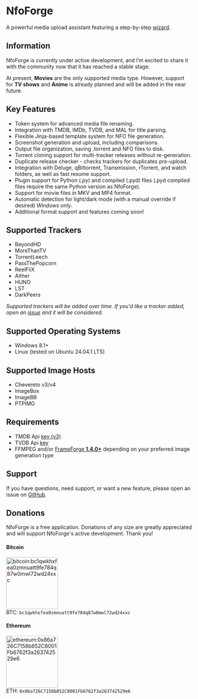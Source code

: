 # NfoForge

A powerful media upload assistant featuring a step-by-step [wizard](using-the-wizard.md).

## Information

NfoForge is currently under active development, and I’m excited to share it with the community now that it has reached a stable stage.

At present, **Movies** are the only supported media type. However, support for **TV shows** and **Anime** is already planned and will be added in the near future.

## Key Features

-   Token system for advanced media file renaming.
-   Integration with TMDB, IMDb, TVDB, and MAL for title parsing.
-   Flexible Jinja-based template system for NFO file generation.
-   Screenshot generation and upload, including comparisons.
-   Output file organization, saving .torrent and NFO files to disk.
-   Torrent cloning support for multi-tracker releases without re-generation.
-   Duplicate release checker - checks trackers for duplicates pre-upload.
-   Integration with Deluge, qBittorrent, Transmission, rTorrent, and watch folders, as well as fast resume support.
-   Plugin support for Python (.py) and compiled (.pyd) files (.pyd compiled files require the same Python version as NfoForge).
-   Support for movie files in MKV and MP4 format.
-   Automatic detection for light/dark mode (with a manual override if desired) _Windows only_.
-   Additional format support and features coming soon!

## Supported Trackers

-   BeyondHD
-   MoreThanTV
-   TorrentLeech
-   PassThePopcorn
-   ReelFliX
-   Aither
-   HUNO
-   LST
-   DarkPeers

_Supported trackers will be added over time. If you'd like a tracker added, open an [issue](https://github.com/jesterr0/NfoForge/issues/new) and it will be considered._

## Supported Operating Systems

-   Windows 8.1+
-   Linux (tested on Ubuntu 24.04.1 LTS)

## Supported Image Hosts

-   Chevereto v3/v4
-   ImageBox
-   ImageBB
-   PTPIMG

## Requirements

-   TMDB Api [key (v3)](https://www.themoviedb.org/settings/api)
-   TVDB Api [key](https://thetvdb.com/api-information)
-   FFMPEG and/or [FrameForge **1.4.0+**](https://github.com/jessielw/FrameForge/) depending on your preferred image generation type

## Support

If you have questions, need support, or want a new feature, please open an issue on [GitHub](https://github.com/jesterr0/NfoForge).

## Donations

NfoForge is a free application. Donations of any size are greatly appreciated and will support NfoForge's active development. Thank you!

#### Bitcoin

<img src="https://github.com/user-attachments/assets/88b7643f-8567-4d6d-ade4-13d725490062" alt="bitcoin:bc1qwkhxfea0zmnuatt9fe784q87w0mwl72wd24xxc" width="140"><br />
BTC: `bc1qwkhxfea0zmnuatt9fe784q87w0mwl72wd24xxc`

#### Ethereum

<img src="https://github.com/user-attachments/assets/e34fa9d4-531f-4586-9deb-47413861279a" alt="ethereum:0x86a726C7158b852C8001Fb6762f3a263742529e6" width="140"><br />
ETH: `0x86a726C7158b852C8001Fb6762f3a263742529e6`
